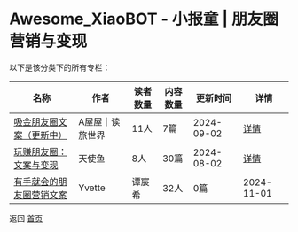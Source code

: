 # Awesome_XiaoBOT - 小报童 | 朋友圈营销与变现

以下是该分类下的所有专栏：

| 名称 | 作者 | 读者数量 | 内容数量 | 更新时间 | 详情 |
|------|------|----------|----------|----------|------|
| [吸金朋友圈文案（更新中）](https://xiaobot.net/p/wuwu88442200?refer=0b133df9-27dc-423b-8101-639049001c13) | A屋屋｜读旅世界 | 11人 | 7篇 |  2024-09-02 | [详情](data/wuwu88442200.md) |
| [玩赚朋友圈：文案与变现](https://xiaobot.net/p/pengyouquan?refer=0b133df9-27dc-423b-8101-639049001c13) | 天使鱼 | 8人 | 30篇 |  2024-08-02 | [详情](data/pengyouquan.md) |
| [有手就会的朋友圈营销文案](https://xiaobot.net/p/yvette?refer=0b133df9-27dc-423b-8101-639049001c13) | Yvette | 谭宸希 | 32人 | 0篇 |  2024-11-01 | [详情](data/yvette.md) |


返回 [首页](../README.md)
